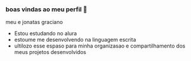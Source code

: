 ### boas vindas ao meu perfil 💙
 
meu e jonatas graciano

- Estou estudando no alura
- estoume me desenvolvendo na linguagem escrita
- ultilozo esse espaso para minha organizasao e compartilhamento dos meus projetos desenvolvidos
